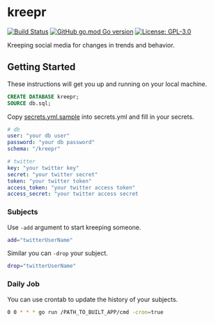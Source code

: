 # kreepr
[![Build Status](https://travis-ci.com/80-am/kreepr.svg?branch=master&status=started)](https://travis-ci.com/80-am/kreepr)
[![GitHub go.mod Go version](https://img.shields.io/github/go-mod/go-version/80-am/kreepr)](https://golang.org/)
[![License: GPL-3.0](https://img.shields.io/github/license/80-am/kreepr)](https://opensource.org/licenses/GPL-3.0)

Kreeping social media for changes in trends and behavior.

## Getting Started
These instructions will get you up and running on your local machine.

```sql
CREATE DATABASE kreepr;
SOURCE db.sql;
```

Copy [secrets.yml.sample](secrets.yml.sample) into secrets.yml and fill in your secrets.

```yml
# db
user: "your db user"
password: "your db password"
schema: "/kreepr"

# twitter
key: "your twitter key"
secret: "your twitter secret" 
token: "your twitter token"
access_token: "your twitter access token"
access_secret: "your twitter access secret
```

### Subjects
Use `-add` argument to start kreeping someone.
```bash
add="twitterUserName"
```
Similar you can `-drop` your subject.
```bash
drop="twitterUserName"
```

### Daily Job
You can use crontab to update the history of your subjects.
```bash
0 0 * * * go run /PATH_TO_BUILT_APP/cmd -cron=true
```